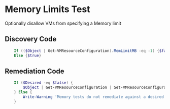 # Memory Limits Test
Optionally disallow VMs from specifying a Memory limit
## Discovery Code
```powershell
    If (($Object | Get-VMResourceConfiguration).MemLimitMB -eq -1) {$false} 
    Else {$true}
```

## Remediation Code
```powershell
    If ($Desired -eq $false) {
        $Object | Get-VMResourceConfiguration | Set-VMResourceConfiguration -MemLimitMB $null
    } Else {
        Write-Warning 'Memory tests do not remediate against a desired value of $true'
    }
```
